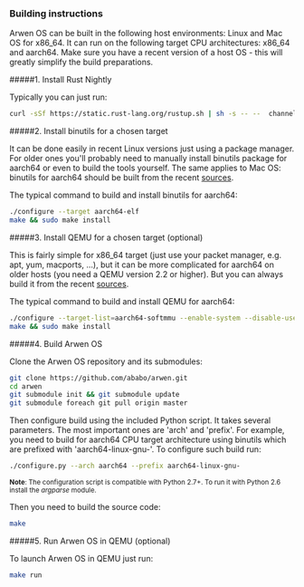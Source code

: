 ### Building instructions

Arwen OS can be built in the following host environments: Linux and Mac OS for x86\_64. It can run on the following target CPU architectures: x86_64 and aarch64. Make sure you have a recent version of a host OS - this will greatly simplify the build preparations.

#####1. Install Rust Nightly

Typically you can just run:
	
```bash
curl -sSf https://static.rust-lang.org/rustup.sh | sh -s -- --	channel=nightly
``` 

#####2. Install binutils for a chosen target

It can be done easily in recent Linux versions just using a package manager. For older ones you'll probably need to manually install binutils package for aarch64 or even to build the tools yourself. The same applies to Mac OS: binutils for aarch64 should be built from the recent [sources](http://ftp.gnu.org/gnu/binutils/).

The typical command to build and install binutils for aarch64:

```bash
./configure --target aarch64-elf
make && sudo make install
```

#####3. Install QEMU for a chosen target (optional)

This is fairly simple for x86_64 target (just use your packet manager, e.g. apt, yum, macports, ...), but it can be more complicated for aarch64 on older hosts (you need a QEMU version 2.2 or higher). But you can always build it from the recent [sources](http://wiki.qemu.org/Download).

The typical command to build and install QEMU for aarch64:

```bash
./configure --target-list=aarch64-softmmu --enable-system --disable-user
make && sudo make install
```

#####4. Build Arwen OS

Clone the Arwen OS repository and its submodules:

```bash
git clone https://github.com/ababo/arwen.git
cd arwen
git submodule init && git submodule update
git submodule foreach git pull origin master
```

Then configure build using the included Python script. It takes several parameters. The most important ones are 'arch' and 'prefix'. For example, you need to build for aarch64 CPU target architecture using binutils which are prefixed with 'aarch64-linux-gnu-'. To configure such build run:

```bash
./configure.py --arch aarch64 --prefix aarch64-linux-gnu-
```

<sub>**Note**: The configuration script is compatible with Python 2.7+. To run it with Python 2.6 install the *argparse* module.</sub>

Then you need to build the source code:

```bash
make
```

#####5. Run Arwen OS in QEMU (optional)

To launch Arwen OS in QEMU just run:

```bash
make run
```

